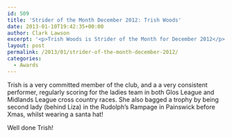 ```yaml
---
id: 509
title: 'Strider of the Month December 2012: Trish Woods'
date: 2013-01-10T19:42:35+00:00
author: Clark Lawson
excerpt: '<p>Trish Woods is Strider of the Month for December 2012</p>'
layout: post
permalink: /2013/01/strider-of-the-month-december-2012/
categories:
  - Awards
---
```

Trish is a very committed member of the club, and a a very consistent performer, regularly scoring for the ladies team in both Glos League and Midlands League cross country races. She also bagged a trophy by being second lady (behind Liza) in the Rudolph&#8217;s Rampage in Painswick before Xmas, whilst wearing a santa hat!

Well done Trish!